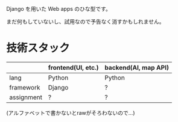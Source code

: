 Django を用いた Web apps のひな型です。

まだ何もしていないし、試用なので予告なく消すかもしれません。

# 技術スタック

|            | frontend(UI, etc.) | backend(AI, map API) |
| ---------- | ------------------ | -------------------- |
| lang       | Python             | Python               |
| framework  | Django             | ?                    |
| assignment | ?                  | ?                    |

(アルファベットで書かないとrawがそろわないので…)
